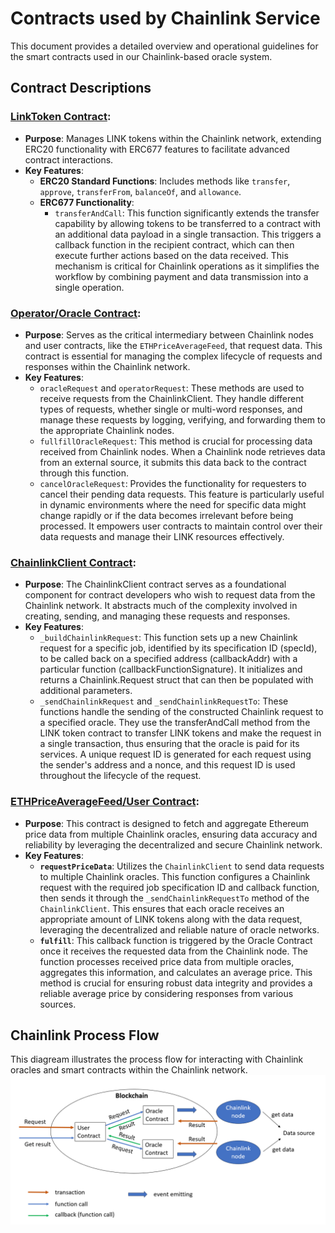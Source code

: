 # Contracts used by Chainlink Service

This document provides a detailed overview and operational guidelines for the smart contracts used in our Chainlink-based oracle system.

## Contract Descriptions

### [LinkToken Contract](./LinkToken.sol):
- **Purpose**: Manages LINK tokens within the Chainlink network, extending ERC20 functionality with ERC677 features to facilitate advanced contract interactions.
- **Key Features**:
  - **ERC20 Standard Functions**: Includes methods like `transfer`, `approve`, `transferFrom`, `balanceOf`, and `allowance`.
  - **ERC677 Functionality**:
    - `transferAndCall`:  This function significantly extends the transfer capability by allowing tokens to be transferred to a contract with an additional data payload in a single transaction. This triggers a callback function in the recipient contract, which can then execute further actions based on the data received. This mechanism is critical for Chainlink operations as it simplifies the workflow by combining payment and data transmission into a single operation.

### [Operator/Oracle Contract](./Operator.sol):
- **Purpose**: Serves as the critical intermediary between Chainlink nodes and user contracts, like the `ETHPriceAverageFeed`, that request data. This contract is essential for managing the complex lifecycle of requests and responses within the Chainlink network.
- **Key Features**:
  - `oracleRequest` and `operatorRequest`: These methods are used to receive requests from the ChainlinkClient. They handle different types of requests, whether single or multi-word responses, and manage these requests by logging, verifying, and forwarding them to the appropriate Chainlink nodes.
  - `fullfillOracleRequest`: This method is crucial for processing data received from Chainlink nodes. When a Chainlink node retrieves data from an external source, it submits this data back to the contract through this function.
  - `cancelOracleRequest`: Provides the functionality for requesters to cancel their pending data requests. This feature is particularly useful in dynamic environments where the need for specific data might change rapidly or if the data becomes irrelevant before being processed. It empowers user contracts to maintain control over their data requests and manage their LINK resources effectively.


### [ChainlinkClient Contract](./ChainlinkClient.sol):
- **Purpose**: The ChainlinkClient contract serves as a foundational component for contract developers who wish to request data from the Chainlink network. It abstracts much of the complexity involved in creating, sending, and managing these requests and responses.
- **Key Features**:
  - `_buildChainlinkRequest`: This function sets up a new Chainlink request for a specific job, identified by its specification ID (specId), to be called back on a specified address (callbackAddr) with a particular function (callbackFunctionSignature). It initializes and returns a Chainlink.Request struct that can then be populated with additional parameters.
  - `_sendChainlinkRequest` and `_sendChainlinkRequestTo`: These functions handle the sending of the constructed Chainlink request to a specified oracle. They use the transferAndCall method from the LINK token contract to transfer LINK tokens and make the request in a single transaction, thus ensuring that the oracle is paid for its services. A unique request ID is generated for each request using the sender's address and a nonce, and this request ID is used throughout the lifecycle of the request.

### [ETHPriceAverageFeed/User Contract](./ETHPriceAverageFeed.sol):
- **Purpose**: This contract is designed to fetch and aggregate Ethereum price data from multiple Chainlink oracles, ensuring data accuracy and reliability by leveraging the decentralized and secure Chainlink network.
- **Key Features**:
  - **`requestPriceData`**: Utilizes the `ChainlinkClient` to send data requests to multiple Chainlink oracles. This function configures a Chainlink request with the required job specification ID and callback function, then sends it through the `_sendChainlinkRequestTo` method of the `ChainlinkClient`. This ensures that each oracle receives an appropriate amount of LINK tokens along with the data request, leveraging the decentralized and reliable nature of oracle networks.
  - **`fulfill`**: This callback function is triggered by the Oracle Contract once it receives the requested data from the Chainlink node. The function processes received price data from multiple oracles, aggregates this information, and calculates an average price. This method is crucial for ensuring robust data integrity and provides a reliable average price by considering responses from various sources.

## Chainlink Process Flow
This diagream illustrates the process flow for interacting with Chainlink oracles and smart contracts within the Chainlink network.
![Chainlink Process Flow](./fig/chainlink_process.png)


